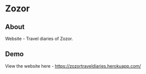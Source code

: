 # Zozor

## About
Website - Travel diaries of Zozor.

## Demo

View the website here - https://zozortraveldiaries.herokuapp.com/
